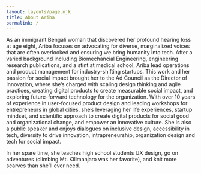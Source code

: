 ```yaml
---
layout: layouts/page.njk
title: About Ariba
permalink: /
---
```

As an immigrant Bengali woman that discovered her profound hearing loss at age eight, Ariba focuses on advocating for diverse, marginalized voices that are often overlooked and ensuring we bring humanity into tech. After a varied background including Biomechancial Engineering, engineering research publications, and a stint at medical school, Ariba lead operations and product management for industry-shifting startups. This work and her passion for social impact brought her to the Ad Council as the Director of Innovation, where she’s charged with scaling design thinking and agile practices, creating digital products to create measurable social impact, and exploring future-forward technology for the organization. With over 10 years of experience in user-focused product design and leading workshops for entrepreneurs in global cities, she’s leveraging her life experiences, startup mindset, and scientific approach to create digital products for social good and organizational change, and empower an innovative culture. She is also a public speaker and enjoys dialogues on inclusive design, accessibility in tech, diversity to drive innovation, intrapreneurship, organization design and tech for social impact.



In her spare time, she teaches high school students UX design, go on adventures (climbing Mt. Kilimanjaro was her favorite), and knit more scarves than she’ll ever need.
